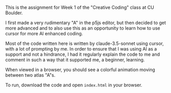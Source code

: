 This is the assignment for Week 1 of the "Creative Coding" class at CU Boulder.

I first made a very rudimentary "A" in the p5js editor, but then decided to get more advanced and to also use this as an opportunity to learn how to use cursor for more AI enhanced coding.

Most of the code written here is written by claude-3.5-sonnet using cursor, with a lot of prompting by me. In order to ensure that I was using AI as a support and not a hindrance, I had it regularly explain the code to me and comment in such a way that it supported me, a beginner, learning.

When viewed in a browser, you should see a colorful animation moving between two atlas "A"s.

To run, download the code and open `index.html` in your browser.
